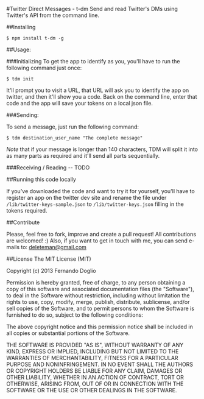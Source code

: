 #Twitter Direct Messages - t-dm
Send and read Twitter's DMs using Twitter's API from the command line.

##Installing

```
$ npm install t-dm -g
```


##Usage:

###Initializing
To get the app to identify as you, you'll have to run the following command just once:
```
$ tdm init
```
It'll prompt you to visit a URL, that URL will ask you to identify the app on twitter, and then it'll show you a code. Back on the command line,  enter that code and the app will save your tokens on a local json file.

###Sending:

To send a message, just run the following command:

```
$ tdm destination_user_name "The complete message"
```

_Note_ that if your message is longer than 140 characters, TDM will split it into as many parts as required and it'll send all parts sequentially.

###Receiving / Reading
-- TODO

##Running this code locally

If you've downloaded the code and want to try it for yourself, you'll have to register an app on the twitter dev site and rename the file under `/lib/twitter-keys-sample.json` to `/lib/twitter-keys.json` filling in the tokens required.

##Contribute

Please, feel free to fork, improve and create a pull request! All contributions are welcomed! :) Also, if you want to get in touch with me, you can send e-mails to: deleteman@gmail.com

##License
The MIT License (MIT)

Copyright (c) 2013 Fernando Doglio

Permission is hereby granted, free of charge, to any person obtaining a copy of this software and associated documentation files (the "Software"), to deal in the Software without restriction, including without limitation the rights to use, copy, modify, merge, publish, distribute, sublicense, and/or sell copies of the Software, and to permit persons to whom the Software is furnished to do so, subject to the following conditions:

The above copyright notice and this permission notice shall be included in all copies or substantial portions of the Software.

THE SOFTWARE IS PROVIDED "AS IS", WITHOUT WARRANTY OF ANY KIND, EXPRESS OR IMPLIED, INCLUDING BUT NOT LIMITED TO THE WARRANTIES OF MERCHANTABILITY, FITNESS FOR A PARTICULAR PURPOSE AND NONINFRINGEMENT. IN NO EVENT SHALL THE AUTHORS OR COPYRIGHT HOLDERS BE LIABLE FOR ANY CLAIM, DAMAGES OR OTHER LIABILITY, WHETHER IN AN ACTION OF CONTRACT, TORT OR OTHERWISE, ARISING FROM, OUT OF OR IN CONNECTION WITH THE SOFTWARE OR THE USE OR OTHER DEALINGS IN THE SOFTWARE.
